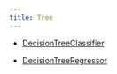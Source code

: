```yaml
---
title: Tree
---
```


- [DecisionTreeClassifier](decisionTreeClassifier.md)

- [DecisionTreeRegressor](decisionTreeRegressor.md)
